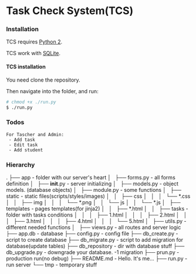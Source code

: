 # Task Check System(TCS)


### Installation

TCS requires [Python 2](https://www.python.org/downloads/).

TCS work with [SQLite](https://sqlite.org/).

#### TCS installation

You need clone the repository.

Then navigate into the folder, and run:

```sh
# chmod +x ./run.py
$ ./run.py
```

### Todos
	For Tascher and Admin:
	 - Add task
	 - Edit task
	 - Add student

### Hierarchy
.
├── app - folder with our server's heart
│   ├── forms.py - all forms definition
│   ├── __init__.py - server initializing
│   ├── models.py - object models. (database objects)
│   ├── module.py - some functions
│   ├── static - static files(scripts/styles/images)
│   │   ├── css
│   │   │   └── *.css
│   │   ├── img
│   │   │   └── *.png
│   │   └── js
│   │       └── *.js
│   ├── templates - pages templates(for jinja2)
│   │   ├── *.html
│   │   ├── tasks - folder with tasks conditions
│   │   │   ├── 1.html
│   │   │   ├── 2.html
│   │   │   ├── 3.html
│   │   │   ├── 4.html
│   │   │   └── 5.html
│   ├── utils.py - different needed functions
│   ├── views.py - all routes and server logic
├── app.db - database
├── config.py - config file
├── db_create.py - script to create database
├── db_migrate.py - script to add migration for database(update tables)
├── db_repository - dir with database stuff
├── db_upgrade.py - downgrade your database. -1 migration
├── prun.py - production run(no debug)
├── README.md - Hello. It's me...
├── run.py - run server
└── tmp - temporary stuff